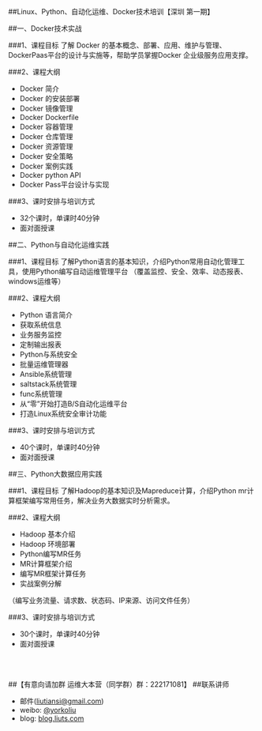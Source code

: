 ##Linux、Python、自动化运维、Docker技术培训【深圳 第一期】

##一、Docker技术实战

###1、课程目标
    了解 Docker 的基本概念、部署、应用、维护与管理、DockerPaas平台的设计与实施等，帮助学员掌握Docker
    企业级服务应用支撑。
  
###2、课程大纲
* Docker 简介
* Docker 的安装部署
* Docker 镜像管理
* Docker Dockerfile
* Docker 容器管理
* Docker 仓库管理
* Docker 资源管理
* Docker 安全策略
* Docker 案例实践
* Docker python API
* Docker Pass平台设计与实现

###3、课时安排与培训方式
* 32个课时，单课时40分钟
* 面对面授课

##二、Python与自动化运维实践

###1、课程目标
     了解Python语言的基本知识，介绍Python常用自动化管理工具，使用Python编写自动运维管理平台
     （覆盖监控、安全、效率、动态报表、windows运维等）
  
###2、课程大纲
* Python 语言简介
* 获取系统信息
* 业务服务监控
* 定制输出报表
* Python与系统安全
* 批量运维管理器
* Ansible系统管理
* saltstack系统管理
* func系统管理
* 从“零”开始打造B/S自动化运维平台
* 打造Linux系统安全审计功能

###3、课时安排与培训方式
* 40个课时，单课时40分钟
* 面对面授课

##三、Python大数据应用实践

###1、课程目标
     了解Hadoop的基本知识及Mapreduce计算，介绍Python mr计算框架编写常用任务，解决业务大数据实时分析需求。
  
###2、课程大纲
* Hadoop 基本介绍
* Hadoop 环境部署
* Python编写MR任务
* MR计算框架介绍
* 编写MR框架计算任务
* 实战案例分解

（编写业务流量、请求数、状态码、IP来源、访问文件任务）

###3、课时安排与培训方式
* 30个课时，单课时40分钟
* 面对面授课
  
<br />
<br />

##【有意向请加群 运维大本营（同学群）群：222171081】
##联系讲师
* 邮件(liutiansi@gmail.com)
* weibo: [@yorkoliu](http://weibo.com/u/1775431677)
* blog: [blog.liuts.com](http://blog.liuts.com)
